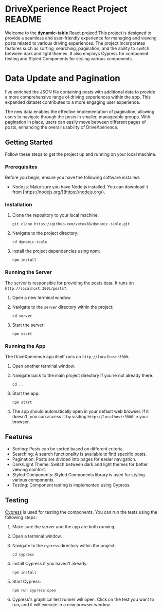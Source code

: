 # DriveXperience React Project README

Welcome to the **dynamic-table** React project! This project is designed to provide a seamless and user-friendly experience for managing and viewing posts related to various driving experiences. The project incorporates features such as sorting, searching, pagination, and the ability to switch between dark and light themes. It also employs Cypress for component testing and Styled Components for styling various components.

# Data Update and Pagination

I've enriched the JSON file containing posts with additional data to provide a more comprehensive range of driving experiences within the app. This expanded dataset contributes to a more engaging user experience.

The new data enables the effective implementation of pagination, allowing users to navigate through the posts in smaller, manageable groups. With pagination in place, users can easily move between different pages of posts, enhancing the overall usability of DriveXperience.

## Getting Started

Follow these steps to get the project up and running on your local machine.

### Prerequisites

Before you begin, ensure you have the following software installed:

- Node.js: Make sure you have Node.js installed. You can download it from [https://nodejs.org/](https://nodejs.org/).

### Installation

1. Clone the repository to your local machine:

   ``` git clone https://github.com/vetox88/dynamic-table.git ```

2. Navigate to the project directory:

   ``` cd dynamic-table ```

3. Install the project dependencies using npm:

   ``` npm install ```

### Running the Server

The server is responsible for providing the posts data. It runs on `http://localhost:3001/posts?`.

1. Open a new terminal window.

2. Navigate to the `server` directory within the project:

   ``` cd server ```

3. Start the server:

   ``` npm start ```

### Running the App

The DriveXperience app itself runs on `http://localhost:3000`.

1. Open another terminal window.

2. Navigate back to the main project directory if you're not already there:

   ``` cd .. ```

3. Start the app:

   ``` npm start ```

4. The app should automatically open in your default web browser. If it doesn't, you can access it by visiting `http://localhost:3000` in your browser.

## Features

- Sorting: Posts can be sorted based on different criteria.
- Searching: A search functionality is available to find specific posts.
- Pagination: Posts are divided into pages for easier navigation.
- Dark/Light Theme: Switch between dark and light themes for better viewing comfort.
- Styled Components: Styled Components library is used for styling various components.
- Testing: Component testing is implemented using Cypress.

## Testing

[Cypress](https://www.cypress.io/) is used for testing the components. You can run the tests using the following steps:

1. Make sure the server and the app are both running.

2. Open a terminal window.

3. Navigate to the `cypress` directory within the project:

   ``` cd cypress ```

4. Install Cypress if you haven't already:

   ``` npm install ```

5. Start Cypress:

   ``` npm run cypress:open ```

6. Cypress's graphical test runner will open. Click on the test you want to run, and it will execute in a new browser window.

